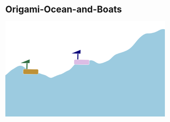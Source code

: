 # Origami-Ocean-and-Boats
<img src="boats-screenshot.png" alt="screenshot of the sketch" width="500" height="300">
